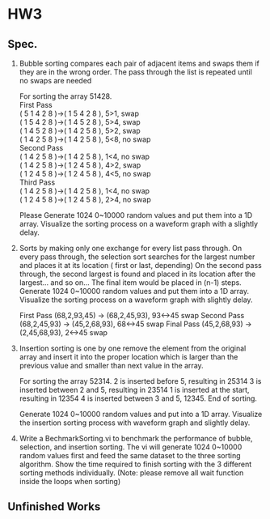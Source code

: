 # HW3
## Spec.

1. Bubble sorting compares each pair of adjacent items and swaps them if they are in the wrong order. The pass through the list is repeated until no swaps are needed

   For sorting the array 51428.   
   First Pass   
   ( 5 1 4 2 8 )->( 1 5 4 2 8 ), 5>1, swap   
   ( 1 5 4 2 8 )->( 1 4 5 2 8 ), 5>4, swap   
   ( 1 4 5 2 8 )->( 1 4 2 5 8 ), 5>2, swap   
   ( 1 4 2 5 8 )->( 1 4 2 5 8 ), 5<8, no swap   
   Second Pass   
   ( 1 4 2 5 8 )->( 1 4 2 5 8 ), 1<4, no swap   
   ( 1 4 2 5 8 )->( 1 2 4 5 8 ), 4>2, swap   
   ( 1 2 4 5 8 )->( 1 2 4 5 8 ), 4<5, no swap   
   Third Pass   
   ( 1 4 2 5 8 )->( 1 4 2 5 8 ), 1<4, no swap  
   ( 1 2 4 5 8 )->( 1 2 4 5 8 ), 2>4, no swap   
    
   Please Generate 1024 0~10000 random values and put them into a 1D array. Visualize the sorting process on a waveform graph with a slightly delay.

2. Sorts by making only one exchange for every list pass through. On every pass through, the selection sort searches for the largest number and places it at its location ( first or last, depending)
   On the second pass through, the second largest is found and placed in its location after the largest… and so on…
   The final item would be placed in (n-1) steps.
   Generate 1024 0~10000 random values and put them into a 1D array. Visualize the sorting process on a waveform graph with slightly delay.

   First Pass
   (68,2,93,45) -> (68,2,45,93), 93<->45 swap
   Second Pass
   (68,2,45,93) -> (45,2,68,93), 68<->45 swap
   Final Pass
   (45,2,68,93) -> (2,45,68,93), 2<->45 swap

3. Insertion sorting is one by one remove the element from the original array and insert it into the proper location which is larger than the previous value and smaller than next value in the array.
   
   For sorting the array 52314.
   2 is inserted before 5, resulting in 25314
   3 is inserted between 2 and 5, resulting in 23514
   1 is inserted at the start, resulting in 12354
   4 is inserted between 3 and 5, 12345.
   End of sorting.
   
   Generate 1024 0~10000 random values and put into a 1D array. Visualize the insertion sorting process with waveform graph and slightly delay.

2. Write a BechmarkSorting.vi to benchmark the performance of bubble, selection, and insertion sorting.
   The vi will generate 1024 0~10000 random values first and feed the same dataset to the three sorting algorithm.
   Show the time required to finish sorting with the 3 different sorting methods individually. (Note: please remove all wait function inside the loops when sorting) 

## Unfinished Works